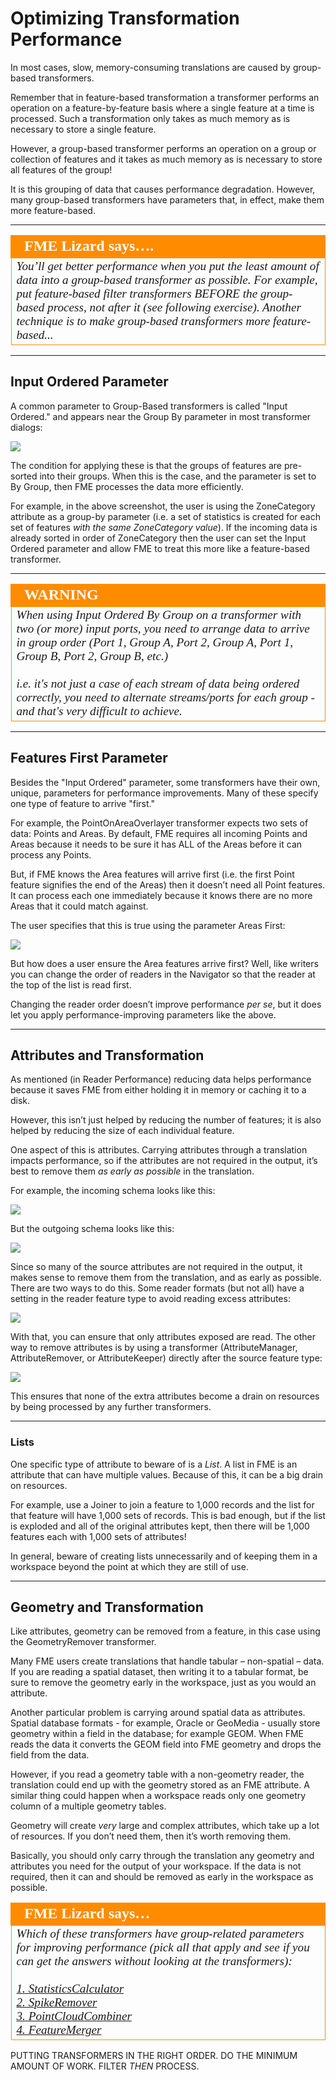 # Optimizing Transformation Performance #

In most cases, slow, memory-consuming translations are caused by group-based transformers.

Remember that in feature-based transformation a transformer performs an operation on a feature-by-feature basis where a single feature at a time is processed. Such a transformation only takes as much memory as is necessary to store a single feature.

However, a group-based transformer performs an operation on a group or collection of features and it takes as much memory as is necessary to store all features of the group!

It is this grouping of data that causes performance degradation. However, many group-based transformers have parameters that, in effect, make them more feature-based.

---

<table style="border-spacing: 0px">
<tr>
<td style="vertical-align:middle;background-color:darkorange;border: 2px solid darkorange">
<i class="fa fa-quote-left fa-lg fa-pull-left fa-fw" style="color:white;padding-right: 12px;vertical-align:text-top"></i>
<span style="color:white;font-size:x-large;font-weight: bold;font-family:serif">FME Lizard says….</span>
</td>
</tr>

<tr>
<td style="border: 1px solid darkorange">
<span style="font-family:serif; font-style:italic; font-size:larger">
You’ll get better performance when you put the least amount of data into a group-based transformer as possible.
For example, put feature-based filter transformers BEFORE the group-based process, not after it (see following exercise). Another technique is to make group-based transformers more feature-based...
</span>
</td>
</tr>
</table>

---

## Input Ordered Parameter ##

A common parameter to Group-Based transformers is called "Input Ordered." and appears near the Group By parameter in most transformer dialogs:

![](./Images/Img2.029.TransformerPerformanceGroupedFeatureParam.png)

The condition for applying these is that the groups of features are pre-sorted into their groups. When this is the case, and the parameter is set to By Group, then FME processes the data more efficiently. 

For example, in the above screenshot, the user is using the ZoneCategory attribute as a group-by parameter (i.e. a set of statistics is created for each set of features *with the same ZoneCategory value*). If the incoming data is already sorted in order of ZoneCategory then the user can set the Input Ordered parameter and allow FME to treat this more like a feature-based transformer.

---

<!--Warning Section--> 

<table style="border-spacing: 0px">
<tr>
<td style="vertical-align:middle;background-color:darkorange;border: 2px solid darkorange">
<i class="fa fa-exclamation-triangle fa-lg fa-pull-left fa-fw" style="color:white;padding-right: 12px;vertical-align:text-top"></i>
<span style="color:white;font-size:x-large;font-weight: bold;font-family:serif">WARNING</span>
</td>
</tr>

<tr>
<td style="border: 1px solid darkorange">
<span style="font-family:serif; font-style:italic; font-size:larger">
When using Input Ordered By Group on a transformer with two (or more) input ports, you need to arrange data to arrive in group order (Port 1, Group A, Port 2, Group A, Port 1, Group B, Port 2, Group B, etc.)
<br><br>i.e. it's not just a case of each stream of data being ordered correctly, you need to alternate streams/ports for each group - and that's very difficult to achieve.
</span>
</td>
</tr>
</table>

---

## Features First Parameter ##

Besides the "Input Ordered" parameter, some transformers have their own, unique, parameters for performance improvements. Many of these specify one type of feature to arrive "first."

For example, the PointOnAreaOverlayer transformer expects two sets of data: Points and Areas. By default, FME requires all incoming Points and Areas because it needs to be sure it has ALL of the Areas before it can process any Points.

But, if FME knows the Area features will arrive first (i.e. the first Point feature signifies the end of the Areas) then it doesn’t need all Point features. It can process each one immediately because it knows there are no more Areas that it could match against.

The user specifies that this is true using the parameter Areas First:

![](./Images/Img2.030.TransformerPerformanceNeighborsFirst.png)

But how does a user ensure the Area features arrive first? Well, like writers you can change the order of readers in the Navigator so that the reader at the top of the list is read first.

Changing the reader order doesn’t improve performance *per se*, but it does let you apply performance-improving parameters like the above.

---

## Attributes and Transformation ##

As mentioned (in Reader Performance) reducing data helps performance because it saves FME from either holding it in memory or caching it to a disk.

However, this isn’t just helped by reducing the number of features; it is also helped by reducing the size of each individual feature.

One aspect of this is attributes. Carrying attributes through a translation impacts performance, so if the attributes are not required in the output, it’s best to remove them *as early as possible* in the translation.

For example, the incoming schema looks like this:

![](./Images/Img2.033.TransformerPerformanceAttrsSourceSchema.png)

But the outgoing schema looks like this:

![](./Images/Img2.034.TransformerPerformanceAttrsDestSchema.png)

Since so many of the source attributes are not required in the output, it makes sense to remove them from the translation, and as early as possible. There are two ways to do this. Some reader formats (but not all) have a setting in the reader feature type to avoid reading excess attributes:

![](./Images/Img2.035.TransformerPerformanceReadAttrs.png)

With that, you can ensure that only attributes exposed are read. The other way to remove attributes is by using a transformer (AttributeManager, AttributeRemover, or AttributeKeeper) directly after the source feature type:

![](./Images/Img2.036.TransformerPerformanceRemovingAttrs.png)

This ensures that none of the extra attributes become a drain on resources by being processed by any further transformers.

---

### Lists ###

One specific type of attribute to beware of is a *List*. A list in FME is an attribute that can have multiple values. Because of this, it can be a big drain on resources.

For example, use a Joiner to join a feature to 1,000 records and the list for that feature will have 1,000 sets of records. This is bad enough, but if the list is exploded and all of the original attributes kept, then there will be 1,000 features each with 1,000 sets of attributes!

In general, beware of creating lists unnecessarily and of keeping them in a workspace beyond the point at which they are still of use.

---

## Geometry and Transformation ##

Like attributes, geometry can be removed from a feature, in this case using the GeometryRemover transformer.

Many FME users create translations that handle tabular – non-spatial – data. If you are reading a spatial dataset, then writing it to a tabular format, be sure to remove the geometry early in the workspace, just as you would an attribute.

Another particular problem is carrying around spatial data as attributes. Spatial database formats - for example, Oracle or GeoMedia - usually store geometry within a field in the database; for example GEOM. When FME reads the data it converts the GEOM field into FME geometry and drops the field from the data.

However, if you read a geometry table with a non-geometry reader, the translation could end up with the geometry stored as an FME attribute. A similar thing could happen when a workspace reads only one geometry column of a multiple geometry tables.

Geometry will create *very* large and complex attributes, which take up a lot of resources. If you don’t need them, then it’s worth removing them.

Basically, you should only carry through the translation any geometry and attributes you need for the output of your workspace. If the data is not required, then it can and should be removed as early in the workspace as possible.

<table style="border-spacing: 0px">
<tr>
<td style="vertical-align:middle;background-color:darkorange;border: 2px solid darkorange">
<i class="fa fa-quote-left fa-lg fa-pull-left fa-fw" style="color:white;padding-right: 12px;vertical-align:text-top"></i>
<span style="color:white;font-size:x-large;font-weight: bold;font-family:serif">FME Lizard says…</span>
</td>
</tr>

<tr>
<td style="border: 1px solid darkorange">
<span style="font-family:serif; font-style:italic; font-size:larger">
Which of these transformers have group-related parameters for improving performance (pick all that apply and see if you can get the answers without looking at the transformers): 
<br><br><a href="http://52.73.3.37/fmedatastreaming/Manual/QAResponse2017.fmw?chapter=12&question=4&answer=1&DestDataset_TEXTLINE=C%3A%5CFMEOutput%5CQAResponse.html">1. StatisticsCalculator</a>
<br><a href="http://52.73.3.37/fmedatastreaming/Manual/QAResponse2017.fmw?chapter=12&question=4&answer=2&DestDataset_TEXTLINE=C%3A%5CFMEOutput%5CQAResponse.html">2. SpikeRemover</a>
<br><a href="http://52.73.3.37/fmedatastreaming/Manual/QAResponse2017.fmw?chapter=12&question=4&answer=3&DestDataset_TEXTLINE=C%3A%5CFMEOutput%5CQAResponse.html">3. PointCloudCombiner</a>
<br><a href="http://52.73.3.37/fmedatastreaming/Manual/QAResponse2017.fmw?chapter=12&question=4&answer=4&DestDataset_TEXTLINE=C%3A%5CFMEOutput%5CQAResponse.html">4. FeatureMerger</a>
</span>
</td>
</tr>
</table> 


PUTTING TRANSFORMERS IN THE RIGHT ORDER. DO THE MINIMUM AMOUNT OF WORK. FILTER *THEN* PROCESS.
